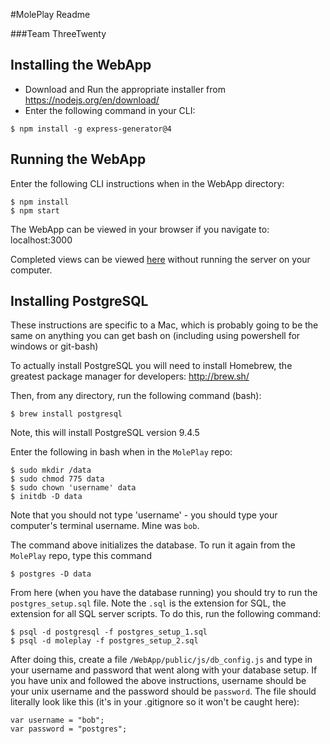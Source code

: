#MolePlay Readme  

###Team ThreeTwenty


## Installing the WebApp

  * Download and Run the appropriate installer from https://nodejs.org/en/download/
  * Enter the following command in your CLI:
  ```
  $ npm install -g express-generator@4
  ```
  
  
## Running the WebApp

  Enter the following CLI instructions when in the WebApp directory:
  ```
  $ npm install
  $ npm start
  ```
  
  The WebApp can be viewed in your browser if you navigate to: localhost:3000
  

Completed views can be viewed [here](https://tranquil-eyrie-6820.herokuapp.com/devsitemap) without running the server on your computer.

## Installing PostgreSQL

  These instructions are specific to a Mac, which is probably going to be the same on anything you can get bash on (including using powershell for windows or git-bash)

  To actually install PostgreSQL you will need to install Homebrew, the greatest package manager for developers: http://brew.sh/

  Then, from any directory, run the following command (bash):
  ```
  $ brew install postgresql
  ```

  Note, this will install PostgreSQL version 9.4.5

  Enter the following in bash when in the `MolePlay` repo:
  ```
  $ sudo mkdir /data
  $ sudo chmod 775 data
  $ sudo chown 'username' data
  $ initdb -D data
  ```

  Note that you should not type 'username' - you should type your computer's terminal username. Mine was `bob`.

  The command above initializes the database. To run it again from the `MolePlay` repo, type this command

  ```
  $ postgres -D data
  ```

  From here (when you have the database running) you should try to run the `postgres_setup.sql` file. Note the `.sql` is the extension for SQL, the extension for all SQL server scripts. To do this, run the following command:

  ```
  $ psql -d postgresql -f postgres_setup_1.sql
  $ psql -d moleplay -f postgres_setup_2.sql
  ```

  After doing this, create a file `/WebApp/public/js/db_config.js` and type in your username and password that went along with your database setup. If you have unix and followed the above instructions, username should be your unix username and the password should be `password`. The file should literally look like this (it's in your .gitignore so it won't be caught here):

  ```
  var username = "bob";
  var password = "postgres";
  ```

